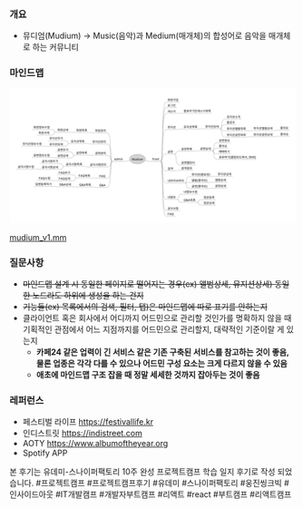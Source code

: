 ### 개요

- 뮤디엄(Mudium) → Music(음악)과 Medium(매개체)의 합성어로 음악을 매개체로 하는 커뮤니티

### 마인드맵

![Untitled](../assets/d29c8581d300.png)

[mudium_v1.mm](../assets/mudium_v1.mm)

### 질문사항

- ~~마인드맵 설계 시 동일한 페이지로 떨어지는 경우(ex) 앨범상세, 뮤지션상세) 동일한 노드라도 하위에 생성을 하는 건지~~
- ~~기능들(ex) 목록에서의 검색, 필터, 탭)은 마인드맵에 따로 표기를 안하는지~~
- 클라이언트 혹은 회사에서 어디까지 어드민으로 관리할 것인가를 명확하지 않을 때 기획적인 관점에서 어느 지점까지를 어드민으로 관리할지, 대략적인 기준이랄 게 있는지
    - **카페24 같은 업력이 긴 서비스 같은 기존 구축된 서비스를 참고하는 것이 좋음, 물론 업종은 각각 다를 수 있으나 어드민 구성 요소는 크게 다르지 않을 수 있음**
    - **애초에 마인드맵 구조 잡을 때 정말 세세한 것까지 잡아두는 것이 좋음**

### 레퍼런스

- 페스티벌 라이프 https://festivallife.kr
- 인디스트릿 https://indistreet.com
- AOTY https://www.albumoftheyear.org
- Spotify APP

본 후기는 유데미-스나이퍼팩토리 10주 완성 프로젝트캠프 학습 일지 후기로 작성 되었습니다.
#프로젝트캠프 #프로젝트캠프후기 #유데미 #스나이퍼팩토리 #웅진씽크빅 #인사이드아웃 #IT개발캠프 #개발자부트캠프 #리액트 #react #부트캠프 #리액트캠프